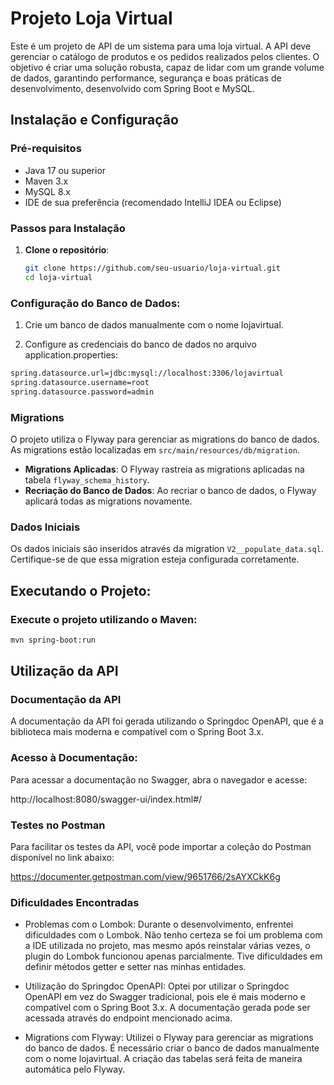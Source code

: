 # Projeto Loja Virtual

Este é um projeto de API de um sistema para uma loja virtual. A API deve gerenciar o catálogo de produtos e os pedidos realizados pelos clientes. O objetivo é criar uma solução robusta, capaz de lidar com um grande volume de dados, garantindo performance, segurança e boas práticas de desenvolvimento, desenvolvido com Spring Boot e MySQL.

## Instalação e Configuração

### Pré-requisitos

- Java 17 ou superior
- Maven 3.x
- MySQL 8.x
- IDE de sua preferência (recomendado IntelliJ IDEA ou Eclipse)

### Passos para Instalação

1. **Clone o repositório**:
   ```bash
   git clone https://github.com/seu-usuario/loja-virtual.git
   cd loja-virtual

### Configuração do Banco de Dados:

1. Crie um banco de dados manualmente com o nome lojavirtual.

2. Configure as credenciais do banco de dados no arquivo application.properties:
```bash
spring.datasource.url=jdbc:mysql://localhost:3306/lojavirtual
spring.datasource.username=root
spring.datasource.password=admin
```

### Migrations

O projeto utiliza o Flyway para gerenciar as migrations do banco de dados. As migrations estão localizadas em `src/main/resources/db/migration`.

- **Migrations Aplicadas**: O Flyway rastreia as migrations aplicadas na tabela `flyway_schema_history`.
- **Recriação do Banco de Dados**: Ao recriar o banco de dados, o Flyway aplicará todas as migrations novamente.

### Dados Iniciais

Os dados iniciais são inseridos através da migration `V2__populate_data.sql`. Certifique-se de que essa migration esteja configurada corretamente.

## Executando o Projeto:

### Execute o projeto utilizando o Maven:
```bash
mvn spring-boot:run
```

## Utilização da API
### Documentação da API

A documentação da API foi gerada utilizando o Springdoc OpenAPI, que é a biblioteca mais moderna e compatível com o Spring Boot 3.x.

### Acesso à Documentação:

Para acessar a documentação no Swagger, abra o navegador e acesse:

http://localhost:8080/swagger-ui/index.html#/

### Testes no Postman
Para facilitar os testes da API, você pode importar a coleção do Postman disponível no link abaixo:

https://documenter.getpostman.com/view/9651766/2sAYXCkK6g

### Dificuldades Encontradas
- Problemas com o Lombok: 
Durante o desenvolvimento, enfrentei dificuldades com o Lombok. Não tenho certeza se foi um problema com a IDE utilizada no projeto, mas mesmo após reinstalar várias vezes, o plugin do Lombok funcionou apenas parcialmente. Tive dificuldades em definir métodos getter e setter nas minhas entidades.

- Utilização do Springdoc OpenAPI: 
Optei por utilizar o Springdoc OpenAPI em vez do Swagger tradicional, pois ele é mais moderno e compatível com o Spring Boot 3.x. A documentação gerada pode ser acessada através do endpoint mencionado acima.

- Migrations com Flyway: 
Utilizei o Flyway para gerenciar as migrations do banco de dados. É necessário criar o banco de dados manualmente com o nome lojavirtual. A criação das tabelas será feita de maneira automática pelo Flyway.

